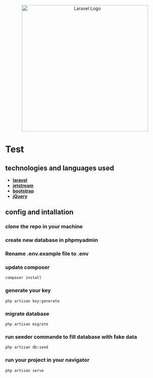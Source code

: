 <p align="center"><a href="https://laravel.com" target="_blank"><img src="https://raw.githubusercontent.com/laravel/art/master/logo-lockup/5%20SVG/2%20CMYK/1%20Full%20Color/laravel-logolockup-cmyk-red.svg" width="400" alt="Laravel Logo"></a></p>


# Test
## technologies and languages used

- **[laravel](https://laravel.com/)**
- **[jetstream](https://jetstream.laravel.com/2.x/introduction.html)**
- **[bootstrap](https://getbootstrap.com/)**
- **[jQuery](https://jquery.com/)**

## config and intallation

### clone the repo in your machine

### create new database in phpmyadmin

### Rename .env.example file to .env

### update composer

```
composer install
```

### generate your key

```
php artisan key:generate
```

### migrate database

```
php artisan migrate
```
### run seeder commande to fill database with fake data

```
php artisan db:seed
```

### run your project in your navigator

```
php artisan serve
```


